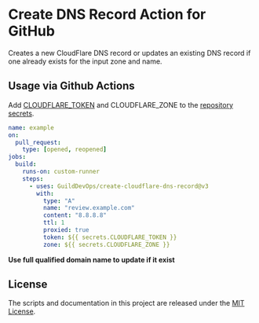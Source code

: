 # Create DNS Record Action for GitHub

Creates a new CloudFlare DNS record or updates an existing DNS record if one already exists for the input zone and name.

## Usage via Github Actions

Add [CLOUDFLARE_TOKEN](https://developers.cloudflare.com/api/tokens/create) and CLOUDFLARE_ZONE to the [repository secrets](https://docs.github.com/en/actions/configuring-and-managing-workflows/creating-and-storing-encrypted-secrets).

```yaml
name: example
on:
  pull_request:
    type: [opened, reopened]
jobs:
  build:
    runs-on: custom-runner
    steps:
      - uses: GuildDevOps/create-cloudflare-dns-record@v3
        with:
          type: "A"
          name: "review.example.com"
          content: "8.8.8.8"
          ttl: 1
          proxied: true
          token: ${{ secrets.CLOUDFLARE_TOKEN }}
          zone: ${{ secrets.CLOUDFLARE_ZONE }}
```
**Use full qualified domain name to update if it exist**

## License

The scripts and documentation in this project are released under the [MIT License](LICENSE).
